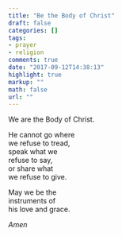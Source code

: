 ```yaml
---
title: "Be the Body of Christ"
draft: false
categories: []
tags:
- prayer
- religion
comments: true
date: "2017-09-12T14:38:13"
highlight: true
markup: ""
math: false
url: ""
---
```


We are the Body of Christ.

He cannot go where   
we refuse to tread,  
speak what we  
refuse to say,  
or share what  
we refuse to give.

May we be the  
instruments of  
his love and grace.

*Amen*
